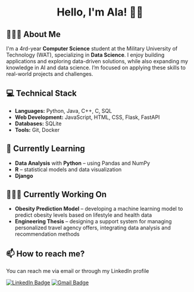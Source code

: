 <h1 align="center">Hello, I'm Ala! 👋🏻 </h1>


## 🙋🏼‍♀️ About Me
I'm a 4rd-year **Computer Science** student at the Military University of Technology (WAT), specializing in **Data Science**.
I enjoy building applications and exploring data-driven solutions, while also expanding my knowledge in AI and data science. 
I’m focused on applying these skills to real-world projects and challenges.

## 💻 Technical Stack
- **Languages:** Python, Java, C++, C, SQL
- **Web Development:** JavaScript, HTML, CSS, Flask, FastAPI
- **Databases:** SQLite
- **Tools:** Git, Docker

## 🌱 Currently Learning
- **Data Analysis** with **Python** – using Pandas and NumPy
- **R** – statistical models and data visualization
- **Django**

## 👩🏼‍💻 Currently Working On 
- **Obesity Prediction Model** – developing a machine learning model to predict obesity levels based on lifestyle and health data  
- **Engineering Thesis** – designing a support system for managing personalized travel agency offers, integrating data analysis and recommendation methods  

## 📫 How to reach me? 
You can reach me via email or through my LinkedIn profile

[![LinkedIn Badge](https://img.shields.io/badge/LinkedIn-%230077B5?style=for-the-badge&logo=linkedin&logoColor=white)](https://www.linkedin.com/in/alicjaszmigiel/)
[![Gmail Badge](https://img.shields.io/badge/Gmail-%23D44638?style=for-the-badge&logo=gmail&logoColor=white)](mailto:szmigiel.alicja1@gmail.com)


